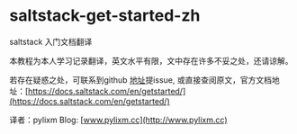 # saltstack-get-started-zh

saltstack 入门文档翻译

本教程为本人学习记录翻译，英文水平有限，文中存在许多不妥之处，还请谅解。

若存在疑惑之处，可联系到github [地址](https://github.com/pylixm/saltstack-get-started-zh)提issue, 或直接查阅原文，官方文档地址：[https://docs.saltstack.com/en/getstarted/](https://docs.saltstack.com/en/getstarted/)


译者：pylixm
Blog: [www.pylixm.cc](http://www.pylixm.cc)



